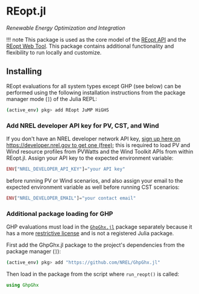 # REopt.jl
*Renewable Energy Optimization and Integration*

!!! note
    This package is used as the core model of the [REopt API](https://github.com/NREL/REopt_API) and the [REopt Web Tool](https://reopt.nrel.gov/tool). This package contains additional functionality and flexibility to run locally and customize.

## Installing
REopt evaluations for all system types except GHP (see below) can be performed using the following installation instructions from the package manager mode (`]`) of the Julia REPL:
```sh
(active_env) pkg> add REopt JuMP HiGHS
```

### Add NREL developer API key for PV, CST, and Wind
If you don't have an NREL developer network API key, [sign up here on https://developer.nrel.gov to get one (free)](https://developer.nrel.gov/signup); this is required to load PV and Wind resource profiles from PVWatts and the Wind Toolkit APIs from within REopt.jl.
Assign your API key to the expected environment variable:
```julia
ENV["NREL_DEVELOPER_API_KEY"]="your API key"
```
before running PV or Wind scenarios, and also assign your email to the expected environment variable as well before running CST scenarios: 
```julia
ENV["NREL_DEVELOPER_EMAIL"]="your contact email"
```

### Additional package loading for GHP
GHP evaluations must load in the [`GhpGhx.jl`](https://github.com/NREL/GhpGhx.jl) package separately because it has a more [restrictive license](https://github.com/NREL/GhpGhx.jl/blob/main/LICENSE.md) and is not a registered Julia package.

First add the GhpGhx.jl package to the project's dependencies from the package manager (`]`):
```sh
(active_env) pkg> add "https://github.com/NREL/GhpGhx.jl"
```

Then load in the package from the script where `run_reopt()` is called:
```julia
using GhpGhx
```